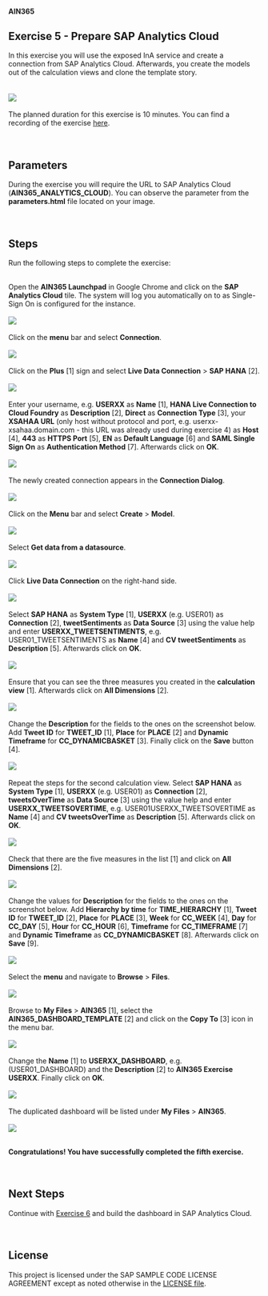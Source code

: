 #### AIN365

## Exercise 5 - Prepare SAP Analytics Cloud
In this exercise you will use the exposed InA service and create a connection from SAP Analytics Cloud. Afterwards, you create the models out of the calculation views and clone the template story.<br><br><br>
![](screens/exercise5-0.png)<br><br>
The planned duration for this exercise is 10 minutes. You can find a recording of the exercise [here](https://youtu.be/fxzAUeaWsZ8).<br><br><br>

## Parameters

During the exercise you will require the URL to SAP Analytics Cloud (**AIN365_ANALYTICS_CLOUD**). You can observe the parameter from the **parameters.html** file located on your image.<br><br><br>

## Steps

Run the following steps to complete the exercise:<br><br>

Open the **AIN365 Launchpad** in Google Chrome and click on the **SAP Analytics Cloud** tile. The system will log you automatically on to as Single-Sign On is configured for the instance.<br><br>
![](screens/exercise5-1-1.png)<br><br>
Click on the **menu** bar and select **Connection**.<br><br>
![](screens/exercise5-1.png)<br><br>
Click on the **Plus** [1] sign and select **Live Data Connection** > **SAP HANA** [2].<br><br>
![](screens/exercise5-2.png)<br><br>
Enter your username, e.g. **USERXX** as **Name** [1], **HANA Live Connection to Cloud Foundry** as **Description** [2], **Direct** as **Connection Type** [3], your **XSAHAA URL** (only host without protocol and port, e.g. userxx-xsahaa.domain.com - this URL was already used during exercise 4) as **Host** [4], **443** as **HTTPS Port** [5], **EN** as **Default Language** [6] and **SAML Single Sign On** as **Authentication Method** [7]. Afterwards click on **OK**.<br><br>
![](screens/exercise5-3.png)<br><br>
The newly created connection appears in the **Connection Dialog**.<br><br>
![](screens/exercise5-4.png)<br><br>
Click on the **Menu** bar and select **Create** > **Model**.<br><br>
![](screens/exercise5-5.png)<br><br>
Select **Get data from a datasource**.<br><br>
![](screens/exercise5-7.png)<br><br>
Click **Live Data Connection** on the right-hand side.<br><br>
![](screens/exercise5-8.png)<br><br>
Select **SAP HANA** as **System Type** [1], **USERXX** (e.g. USER01) as **Connection** [2], **tweetSentiments** as **Data Source** [3] using the value help and enter **USERXX_TWEETSENTIMENTS**, e.g. USER01_TWEETSENTIMENTS as **Name** [4] and **CV tweetSentiments** as **Description** [5]. Afterwards click on **OK**.<br><br>
![](screens/exercise5-9.png)<br><br>
Ensure that you can see the three measures you created in the **calculation view** [1]. Afterwards click on **All Dimensions** [2].<br><br>
![](screens/exercise5-10.png)<br><br>
Change the **Description** for the fields to the ones on the screenshot below. Add **Tweet ID** for **TWEET_ID** [1], **Place** for **PLACE** [2] and **Dynamic Timeframe** for **CC_DYNAMICBASKET** [3]. Finally click on the **Save** button [4].<br><br>
![](screens/exercise5-11.png)<br><br>
Repeat the steps for the second calculation view. Select **SAP HANA** as **System Type** [1], **USERXX** (e.g. USER01) as **Connection** [2], **tweetsOverTime** as **Data Source** [3] using the value help and enter **USERXX_TWEETSOVERTIME**, e.g. USER01USERXX_TWEETSOVERTIME as **Name** [4] and **CV tweetsOverTime** as **Description** [5]. Afterwards click on **OK**.<br><br>
![](screens/exercise5-12.png)<br><br>
Check that there are the five measures in the list [1] and click on **All Dimensions** [2].<br><br>
![](screens/exercise5-13.png)<br><br>
Change the values for **Description** for the fields to the ones on the screenshot below. Add **Hierarchy by time** for **TIME_HIERARCHY** [1], **Tweet ID** for **TWEET_ID** [2], **Place** for **PLACE** [3], **Week** for **CC_WEEK** [4], **Day** for **CC_DAY** [5], **Hour** for **CC_HOUR** [6], **Timeframe** for **CC_TIMEFRAME** [7] and **Dynamic Timeframe** as **CC_DYNAMICBASKET** [8]. Afterwards click on **Save** [9].<br><br>
![](screens/exercise5-14.png)<br><br>
Select the **menu** and navigate to **Browse** > **Files**.<br><br>
![](screens/exercise5-15.png)<br><br>
Browse to **My Files** > **AIN365** [1], select the **AIN365_DASHBOARD_TEMPLATE** [2] and click on the **Copy To** [3] icon in the menu bar.<br><br>
![](screens/exercise5-16.png)<br><br>
Change the **Name** [1] to **USERXX_DASHBOARD**, e.g. (USER01_DASHBOARD) and the **Description** [2] to **AIN365 Exercise USERXX**. Finally click on **OK**.<br><br>
![](screens/exercise5-17.png)<br><br>
The duplicated dashboard will be listed under **My Files** > **AIN365**.<br><br>
![](screens/exercise5-18.png)<br><br>

**Congratulations! You have successfully completed the fifth exercise.**<br><br><br>

## Next Steps

Continue with [Exercise 6](../exercise6/README.md) and build the dashboard in SAP Analytics Cloud.
<br><br><br>

## License

This project is licensed under the SAP SAMPLE CODE LICENSE AGREEMENT except as noted otherwise in the [LICENSE file](../LICENSE).
